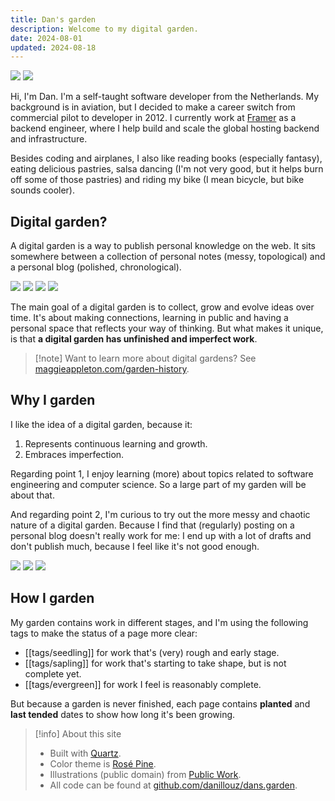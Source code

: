```yaml
---
title: Dan's garden
description: Welcome to my digital garden.
date: 2024-08-01
updated: 2024-08-18
---
```


<div class="images two">
  <img src="./_assets/Home/Garden.jpeg">
  <img src="./_assets/Home/Flowers.jpeg">
</div>

Hi, I'm Dan. I'm a self-taught software developer from the Netherlands. My background is in aviation, but I decided to make a career switch from commercial pilot to developer in 2012. I currently work at [Framer](https://www.framer.com/) as a backend engineer, where I help build and scale the global hosting backend and infrastructure.

Besides coding and airplanes, I also like reading books (especially fantasy), eating delicious pastries, salsa dancing (I'm not very good, but it helps burn off some of those pastries) and riding my bike (I mean bicycle, but bike sounds cooler).

## Digital garden?

A digital garden is a way to publish personal knowledge on the web. It sits somewhere between a collection of personal notes (messy, topological) and a personal blog (polished, chronological).

<div class="images four">
  <img src="./_assets/Home/Page 1.jpeg">
  <img src="./_assets/Home/Page 2.jpeg">
  <img src="./_assets/Home/Page 3.jpeg">
  <img src="./_assets/Home/Page 4.jpeg">
</div>

The main goal of a digital garden is to collect, grow and evolve ideas over time. It's about making connections, learning in public and having a personal space that reflects your way of thinking. But what makes it unique, is that **a digital garden has unfinished and imperfect work**.

> [!note] Want to learn more about digital gardens?
> See [maggieappleton.com/garden-history](https://maggieappleton.com/garden-history).

## Why I garden

I like the idea of a digital garden, because it:

1. Represents continuous learning and growth.
2. Embraces imperfection.

Regarding point 1, I enjoy learning (more) about topics related to software engineering and computer science. So a large part of my garden will be about that.

And regarding point 2, I'm curious to try out the more messy and chaotic nature of a digital garden. Because I find that (regularly) posting on a personal blog doesn't really work for me: I end up with a lot of drafts and don't publish much, because I feel like it's not good enough.

<div class="images three">
  <img src="./_assets/Home/Graphic 1.jpeg">
  <img src="./_assets/Home/Graphic 2.jpeg">
  <img src="./_assets/Home/Graphic 3.jpeg">
</div>

## How I garden

My garden contains work in different stages, and I'm using the following tags to make the status of a page more clear:

- [[tags/seedling]] for work that's (very) rough and early stage.
- [[tags/sapling]] for work that's starting to take shape, but is not complete yet.
- [[tags/evergreen]] for work I feel is reasonably complete.

But because a garden is never finished, each page contains **planted** and **last tended** dates to show how long it's been growing.

> [!info] About this site
>
> - Built with [Quartz](https://quartz.jzhao.xyz/).
> - Color theme is [Rosé Pine](https://rosepinetheme.com/palette/).
> - Illustrations (public domain) from [Public Work](https://public.work/).
> - All code can be found at [github.com/danillouz/dans.garden](https://github.com/danillouz/dans.garden).
